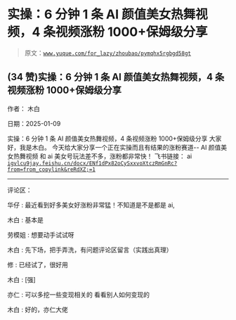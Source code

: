 # 实操：6 分钟 1 条 AI 颜值美女热舞视频，4 条视频涨粉 1000+保姆级分享

> 原文：[`www.yuque.com/for_lazy/zhoubao/pymqhx5rgbgd58gt`](https://www.yuque.com/for_lazy/zhoubao/pymqhx5rgbgd58gt)

## (34 赞)实操：6 分钟 1 条 AI 颜值美女热舞视频，4 条视频涨粉 1000+保姆级分享

作者： 木白

日期：2025-01-09

实操：6 分钟 1 条 AI 颜值美女热舞视频，4 条视频涨粉 1000+保姆级分享 大家好，我是木白。 今天给大家分享一个正在实操而且有结果的涨粉赛道--
AI 颜值美女热舞视频 和 ai 美女号玩法差不多，涨粉都非常快！ 飞书链接： ai [`igvlcu9jay.feishu.cn/docx/ENf1dPx82oCySxxvoXtczRmGnRc?from=from_copylink&reRdXZ;=1`](https://igvlcu9jay.feishu.cn/docx/ENf1dPx82oCySxxvoXtczRmGnRc?from=from_copylink&reRdXZ;=1)

* * *

评论区：

华仔 : 最近看到好多美女好涨粉非常猛！不知道是不是都是 ai,

木白 : 基本是

劳模姐 : 想要动手试试呀

木白 : 先下场，把手弄洗，有问题评论区留言（实践出真理）

修 : 已经试了，很好用

木白 : [强]

亦仁 : 可以多挖一些变现相关的 看看别人如何变现的

木白 : 好的，亦仁大佬